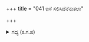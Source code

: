 +++
title = "041 ಐಸೆ ಸಲಿಸಿದೆನೆನುತಲಾ"

+++

<details><summary>ಗದ್ಯ (ಕ.ಗ.ಪ) </summary>

41. 'ಆಯ್ತು ಈಡೇರಿಸಿದೆ' ಎಂದು ಹನುಮಂತ ಆ ಕೂಡಲೇ ಅದೃಶ್ಯನಾದನು. ಭೀಮನ ವಿಸ್ಮಯ ಇನ್ನೂ ಹೆಚ್ಚಿತು. ಆ ಸೌಗಂಧಿಕ ಪುಷ್ಪ ಇನ್ನೆಷ್ಟು ದೂರವಿದೆಯೋ ಎಂದುಕೊಳ್ಳುತ್ತಾ, ದ್ರೌಪದಿಯು ಎಷ್ಟು ಸಿಟ್ಟಾಗುತ್ತಾಳೋ ಎಂದು ಭಾವಿಸುತ್ತಾ, ವನಾಂತರದೊಳಗೆ ನಡೆದನು.
</details>
